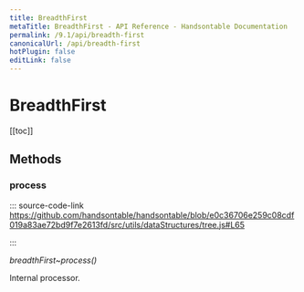 ```yaml
---
title: BreadthFirst
metaTitle: BreadthFirst - API Reference - Handsontable Documentation
permalink: /9.1/api/breadth-first
canonicalUrl: /api/breadth-first
hotPlugin: false
editLink: false
---
```


# BreadthFirst

[[toc]]
## Methods

### process
  
::: source-code-link https://github.com/handsontable/handsontable/blob/e0c36706e259c08cdf019a83ae72bd9f7e2613fd/src/utils/dataStructures/tree.js#L65

:::

_breadthFirst~process()_

Internal processor.


